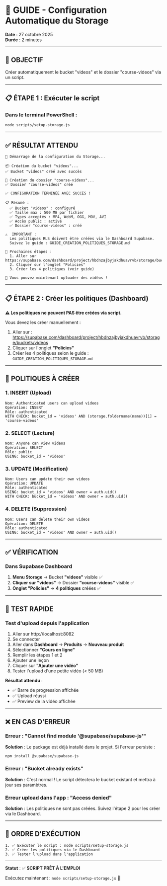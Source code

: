# 🤖 GUIDE - Configuration Automatique du Storage

**Date** : 27 octobre 2025  
**Durée** : 2 minutes

---

## 🎯 OBJECTIF

Créer automatiquement le bucket "videos" et le dossier "course-videos" via un script.

---

## 📋 ÉTAPE 1 : Exécuter le script

### Dans le terminal PowerShell :

```bash
node scripts/setup-storage.js
```

---

## ✅ RÉSULTAT ATTENDU

```
🚀 Démarrage de la configuration du Storage...

📦 Création du bucket "videos"...
✅ Bucket "videos" créé avec succès

📁 Création du dossier "course-videos"...
✅ Dossier "course-videos" créé

✅ CONFIGURATION TERMINÉE AVEC SUCCÈS !

📋 Résumé :
  ✅ Bucket "videos" : configuré
  ✅ Taille max : 500 MB par fichier
  ✅ Types acceptés : MP4, WebM, OGG, MOV, AVI
  ✅ Accès public : activé
  ✅ Dossier "course-videos" : créé

⚠️  IMPORTANT :
  Les politiques RLS doivent être créées via le Dashboard Supabase.
  Suivez le guide : GUIDE_CREATION_POLITIQUES_STORAGE.md

🎯 Prochaines étapes :
  1. Aller sur https://supabase.com/dashboard/project/hbdnzajbyjakdhuavrvb/storage/buckets/videos
  2. Cliquer sur l'onglet "Policies"
  3. Créer les 4 politiques (voir guide)

🎉 Vous pouvez maintenant uploader des vidéos !
```

---

## 📋 ÉTAPE 2 : Créer les politiques (Dashboard)

**⚠️ Les politiques ne peuvent PAS être créées via script.**

Vous devez les créer manuellement :

1. Aller sur : https://supabase.com/dashboard/project/hbdnzajbyjakdhuavrvb/storage/buckets/videos
2. Cliquer sur l'onglet **"Policies"**
3. Créer les 4 politiques selon le guide : `GUIDE_CREATION_POLITIQUES_STORAGE.md`

---

## 🔐 POLITIQUES À CRÉER

### 1. INSERT (Upload)
```
Nom: Authenticated users can upload videos
Opération: INSERT
Rôle: authenticated
WITH CHECK: bucket_id = 'videos' AND (storage.foldername(name))[1] = 'course-videos'
```

### 2. SELECT (Lecture)
```
Nom: Anyone can view videos
Opération: SELECT
Rôle: public
USING: bucket_id = 'videos'
```

### 3. UPDATE (Modification)
```
Nom: Users can update their own videos
Opération: UPDATE
Rôle: authenticated
USING: bucket_id = 'videos' AND owner = auth.uid()
WITH CHECK: bucket_id = 'videos' AND owner = auth.uid()
```

### 4. DELETE (Suppression)
```
Nom: Users can delete their own videos
Opération: DELETE
Rôle: authenticated
USING: bucket_id = 'videos' AND owner = auth.uid()
```

---

## ✅ VÉRIFICATION

### Dans Supabase Dashboard

1. **Menu Storage** → Bucket **"videos"** visible ✅
2. **Cliquer sur "videos"** → Dossier **"course-videos"** visible ✅
3. **Onglet "Policies"** → **4 politiques** créées ✅

---

## 🧪 TEST RAPIDE

### Test d'upload depuis l'application

1. Aller sur http://localhost:8082
2. Se connecter
3. Aller dans **Dashboard** → **Produits** → **Nouveau produit**
4. Sélectionner **"Cours en ligne"**
5. Remplir les étapes 1 et 2
6. Ajouter une leçon
7. Cliquer sur **"Ajouter une vidéo"**
8. Tester l'upload d'une petite vidéo (< 50 MB)

**Résultat attendu** :
- ✅ Barre de progression affichée
- ✅ Upload réussi
- ✅ Preview de la vidéo affichée

---

## ❌ EN CAS D'ERREUR

### Erreur : "Cannot find module '@supabase/supabase-js'"
**Solution** : Le package est déjà installé dans le projet. Si l'erreur persiste :
```bash
npm install @supabase/supabase-js
```

### Erreur : "Bucket already exists"
**Solution** : C'est normal ! Le script détectera le bucket existant et mettra à jour ses paramètres.

### Erreur upload dans l'app : "Access denied"
**Solution** : Les politiques ne sont pas créées. Suivez l'étape 2 pour les créer via le Dashboard.

---

## 🎯 ORDRE D'EXÉCUTION

```
1. ✅ Exécuter le script : node scripts/setup-storage.js
2. ✅ Créer les politiques via le Dashboard
3. ✅ Tester l'upload dans l'application
```

---

**Statut** : ✅ **SCRIPT PRÊT À L'EMPLOI**

Exécutez maintenant : `node scripts/setup-storage.js` 🚀

